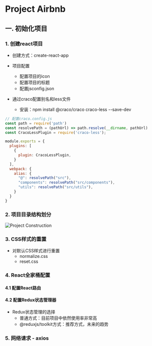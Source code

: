 # Project Airbnb

## 一. 初始化项目

### 1. 创建react项目

- 创建方式：create-react-app
- 项目配置
  - 配置项目的icon
  - 配置项目的标题
  - 配置jsconfig.json

- 通过craco配置别名和less文件
  - 安装：npm install @craco/craco craco-less --save-dev

```js
// 配置craco.config.js
const path = require('path')
const resolvePath = (pathUrl) => path.resolve(__dirname, pathUrl)
const CracoLessPlugin = require('craco-less');

module.exports = {
  plugins: [
    {
      plugin: CracoLessPlugin,
    }
  ],
  webpack: {
    alias: {
      "@": resolvePath("src"),
      "components": resolvePath("src/components"),
      "utils": resolvePath("src/utils"),
    }
  }
}
```

### 2. 项目目录结构划分

![Project Construction](https://gitee.com/edward_west/image-store/raw/master/study-frontend/react/react-project/react-project-struction.jpg)

### 3. CSS样式的重置

- 对默认CSS样式进行重置
  - normalize.css
  - reset.css

### 4. React全家桶配置

#### 4.1 配置React路由

#### 4.2 配置Redux状态管理器

- Redux状态管理的选择
  - 普通方式：目前项目中依然使用率非常高
  - @reduxjs/toolkit方式：推荐方式，未来的趋势

### 5. 网络请求 - axios

